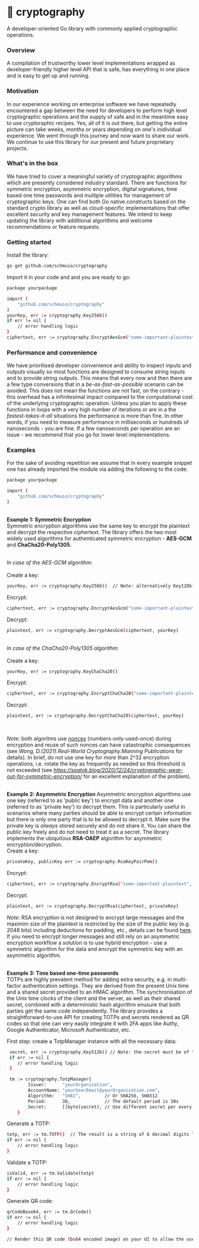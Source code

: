 # &#128273; <strong> cryptography </strong>
A developer-oriented Go library with commonly applied cryptographic operations.
<br>

### <strong> Overview </strong>
A compilation of trustworthy lower level implementations wrapped as developer-friendly higher level API that is safe, has everything in one place and is easy to get up and running. 
<br>

### <strong> Motivation </strong>
In our experience working on enterprise software we have repeatedly encountered a gap between the need for developers to perform high level cryptographic operations and the supply of safe and in the meantime easy to use cryptoraphic recipes. Yes, all of it is out there, but getting the entire picture can take weeks, months or years depending on one's inidividual experience. We went through this journey and now want to share our work. We continue to use this library for our present and future proprietary projects.
<br>

### <strong> What's in the box </strong>
We have tried to cover a meaningful variety of cryptographic algorithms which are presently considered industry standard. There are functions for symmetric encryption, asymmetric encryption, digital signatures, time based one time passwords and multiple utilities for management of cryptographic keys. One can find both Go native constructs based on the standard crypto library as well as cloud-specific implementations that offer excellent security and key management features. We intend to keep updating the library with additional algorithms and welcome recommendations or feature requests.
<br>


### <strong> Getting started </strong>
Install the library:
```sh
go get github.com/schmuio/cryptography
```
Import it in your code and and you are ready to go:
```sh
package yourpackage

import (
    "github.com/schmuio/cryptography"
)
yourKey, err := cryptography.Key256b()
if err != nil {
    // error handling logic
}
ciphertext, err := cryptography.EncryptAesGcm("some-important-plaintext", yourKey)
```

### <strong> Performance and convenience </strong>
We have prioritised developer convenience and ability to inspect inputs and outputs visually so most functions are designed to consume string inputs and to provide string outputs. This means that every now and then there are a few type conversions that in a _be-as-fast-as-possible_ scenario can be avoided. This does not mean the functions are not fast, on the contrary - this overhead has a infinitesimal impact compared to the computational cost of the underlying cryptographic operation. Unless you plan to apply these functions in loops with a very high number of iterations or are in a the _fastest-takes-it-all_ situations the performance is more than fine. In other words, if you need to measure performance in milliseconds or hundreds of nanoseconds - you are fine. If a few nanoseconds per operation are an issue - we recommend that you go for lower level implementations.

### <strong> Examples </strong>
For the sake of avoiding repetition we assume that in every example snippet one has already imported the module via adding the following to the code:
```sh
package yourpackage

import (
    "github.com/schmuio/cryptography"
)
```
<br>
<strong> Example 1: Symmetric Encryption </strong>
<br>
Symmetric encryption algorithms use the same key to encrypt the plaintext and decrypt the respective ciphertext. The library offers the two most widely used algorithms for authenticated symmetric encryption - <strong>AES-GCM</strong> and <strong>ChaCha20-Poly1305</strong>.
<br><br>

<i>In case of the AES-GCM algorithm:</i> <br><br>
Create a key:
```sh
yourKey, err := cryptography.Key256b()  // Note: alternatively Key128b() or Key512b() can be used
```

Encrypt:

```sh
ciphertext, err := cryptography.EncryptAesGcm("some-important-plaintext", yourKey)
```

Decrypt:
```sh
plaintext, err := cryptography.DecryptAesGcm(ciphertext, yourKey)
```

<br>
<i>In case of the ChaCha20-Poly1305 algorithm:</i> <br><br>
Create a key:

```sh
yourKey, err := cryptography.KeyChaCha20()
```

Encrypt:

```sh
ciphertext, err := cryptography.EncryptChaCha20("some-important-plaintext", yourKey)
```

Decrypt:

```sh
plaintext, err := cryptography.DecryptChaCha20(ciphertext, yourKey)
```
<br>

<i>Note</i>: both algoritms use [nonces](https://csrc.nist.gov/glossary/term/nonce)  (numbers-only-used-once) during encryption and reuse of such nonces can have catastrophic consequences (see _Wong, D.(2021).Real-World Cryptography.Manning Publications_ for details). In brief, do not use one key for more than 2^32 encryption operations, i.e. rotate the key as frequently as needed so this threshold is not exceeded (see _https://soatok.blog/2020/12/24/cryptographic-wear-out-for-symmetric-encryption/_ for an excellent explanation of the problem).

<br>
<strong> Example 2: Asymmetric Encryption </strong>
Asymmetric encryption algorithms use one key (referred to as 'public key') to encrypt data and another one (referred to as 'private key') to decrypt them. This is particularly useful in scenarios where many parties should be able to encrypt certain information but there is only one party that is to be allowed to decrypt it. Make sure the private key is <i> always </i> stored securely and do not share it. You can share the public key freely and do not need to treat it as a secret. The library implements the ubiquitous <strong>RSA-OAEP</strong> algorithm for asymmetric encryption/decryption.
<br>Create a key:

```sh
privateKey, publicKey err := cryptography.RsaKeyPairPem()
```

Encrypt:

```sh
ciphertext, err := cryptography.EncryptRsa("some-important-plaintext", publicKey)
```

Decrypt:

```sh
plaintext, err := cryptography.DecryptRsa(ciphertext, privateKey)
```
 
 <i>Note</i>: RSA encryption is not designed to encrypt large messages and the maximim size of the plaintext is restricted by the size of the public key (e.g. 2048 bits) including deductions for padding, etc., details can be found [here](https://mbed-tls.readthedocs.io/en/latest/kb/cryptography/rsa-encryption-maximum-data-size/). If you need to encrypt longer messages and still rely on an asymmetric encryption workflow a solution is to use hybrid encryption - use a symmetric algorithm for the data and encrypt the symmetric key with an asymmetric algorithm.
 

<br>
<strong> Example 3: Time based one-time passwords </strong>
<br>
TOTPs are highly prevalent method for adding extra security, e.g. in multi-factor authentication settings. They are derived from the present Unix time and a shared secret provided to an HMAC algorithm. The synchronisation of the Unix time clocks of the client and the server, as well as their shared secret, combined with a deterministic hash algorithm enusure that both parties get the same code independently. The library provides a straightforward-to-use API for creating TOTPs and secrets rendered as QR codes so that one can very easily integrate it with 2FA apps like Authy, Google Authenticator, Microsoft Authenticator, etc.


First step: create a TotpManager instance with all the necessary data:
```sh
 secret, err := cryptography.Key512b() // Note: the secret must be of this size
 if err := nil {
    // error handling logic
 }

 tm := cryptography.TotpManager{
		Issuer:      "yourOrganization",
		AccountName: "yourUserEmail@yourOrganization.com",
		Algorithm:   "SHA1",         // Or SHA256, SHA512
		Period:      30,             // The default period is 30s
		Secret:      []byte(secret), // Use different secret per every client
	}
```

Generate a TOTP:
```sh
totp, err := tm.TOTP()  // The result is a string of 6 decimal digits like "123456"
if err := nil {
    // error handling logic
}
```

Validate a TOTP:
```sh
isValid, err := tm.Validate(totp)
if err := nil {
    // error handling logic
}
```

Generate QR code:
```sh
qrCodeBase64, err := tm.QrCode()
if err := nil {
    // error handling logic
}

// Render this QR code (bs64 encoded image) on your UI to allow the user to onboard for 2-factor authentication with an app like Authy, Google Authenticatior, etc.
```
